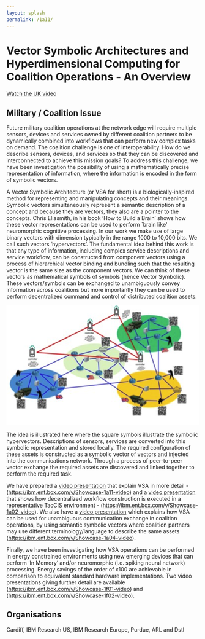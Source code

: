 ```yaml
---
layout: splash
permalink: /1a11/
---
```


# Vector Symbolic Architectures and Hyperdimensional Computing for Coalition Operations - An Overview

[Watch the UK video](https://ibm.box.com/v/Showcase-1a11-video)


## Military / Coalition Issue
Future military coalition operations at the network edge will require multiple sensors, devices and services owned by different coalition partners to be dynamically combined into workflows that can perform new complex tasks on demand.  The coalition challenge is one of interoperability.  How do we describe sensors, devices, and services so that they can be discovered and interconnected to achieve this mission goals? To address this challenge, we have been investigation the possibility of using a mathematically precise representation of information, where the information is encoded in the form of symbolic vectors.

A Vector Symbolic Architecture (or VSA for short) is a biologically-inspired method for representing and manipulating concepts and their meanings.  Symbolic vectors simultaneously represent a semantic description of a concept and because they are vectors, they also are a pointer to the concepts. Chris Eliasmith, in his book ‘How to Build a Brain’ shows how these vector representations can be used to perform `brain like' neuromorphic cognitive processing. In our work we make use of large binary vectors with dimension typically in the range 1000 to 10,000 bits.  We call such vectors ‘hypervectors’.  The fundamental idea behind this work is that any type of information, including complex service descriptions and service workflow, can be constructed from component vectors using a process of hierarchical vector binding and bundling such that the resulting vector is the same size as the component vectors.  We can think of these vectors as mathematical symbols of symbols (hence Vector Symbolic). These vectors/symbols can be exchanged to unambiguously convey information across coalitions but more importantly they can be used to perform decentralized command and control of distributed coalition assets.

![image info](/dais/achievements/images/1a11-fig1.png)

The idea is illustrated here where the square symbols illustrate the symbolic hypervectors.  Descriptions of sensors, services are converted into this symbolic representation and stored locally.  The required configuration of these assets is constructed as a symbolic vector of vectors and injected into the communications network.  Through a process of peer-to-peer vector exchange the required assets are discovered and linked together to perform the required task.  

We have prepared a [video presentation](https://ibm.ent.box.com/v/Showcase-1a11-video) that explain VSA in more detail - (https://ibm.ent.box.com/v/Showcase-1a11-video) and a [video presentation](https://ibm.ent.box.com/v/Showcase-1a02-video) that shows how decentralized workflow construction is executed in a representative TacCIS environment - (https://ibm.ent.box.com/v/Showcase-1a02-video). We also have a [video presentation](https://ibm.ent.box.com/v/Showcase-1a04-video) which explains how VSA can be used for unambiguous communication exchange in coalition operations, by using semantic symbolic vectors where coalition partners may use different terminology/language to describe the same assets (https://ibm.ent.box.com/v/Showcase-1a04-video).

Finally, we have been investigating how VSA operations can be performed in energy constrained environments using new emerging devices that can perform ‘In Memory’ and/or neuromorphic (i.e. spiking neural network) processing. Energy savings of the order of x100 are achievable in comparison to equivalent standard hardware implementations. Two video presentations giving further detail are available (https://ibm.ent.box.com/v/Showcase-1f01-video) and (https://ibm.ent.box.com/v/Showcase-1f02-video).

<!-- ![image info](/dais/achievements/images/1a02_figure1.jpg) -->

## Organisations
Cardiff, IBM Research US, IBM Research Europe, Purdue, ARL and Dstl
